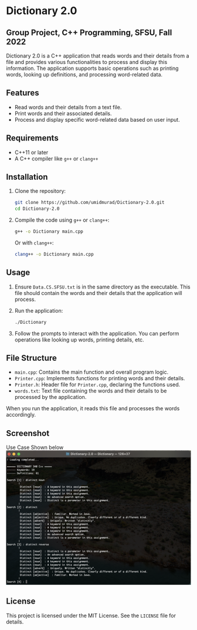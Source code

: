 # Dictionary 2.0

## Group Project, C++ Programming, SFSU, Fall 2022

Dictionary 2.0 is a C++ application that reads words and their details from a file and provides various functionalities to process and display this information. The application supports basic operations such as printing words, looking up definitions, and processing word-related data.

## Features

- Read words and their details from a text file.
- Print words and their associated details.
- Process and display specific word-related data based on user input.

## Requirements

- C++11 or later
- A C++ compiler like `g++` or `clang++`

## Installation

1. Clone the repository:

   ```sh
   git clone https://github.com/umidmurad/Dictionary-2.0.git
   cd Dictionary-2.0
   ```

2. Compile the code using `g++` or `clang++`:
   ```sh
   g++ -o Dictionary main.cpp
   ```
   Or with `clang++`:
   ```sh
   clang++ -o Dictionary main.cpp
   ```

## Usage

1. Ensure `Data.CS.SFSU.txt` is in the same directory as the executable. This file should contain the words and their details that the application will process.

2. Run the application:

   ```sh
   ./Dictionary
   ```

3. Follow the prompts to interact with the application. You can perform operations like looking up words, printing details, etc.

## File Structure

- `main.cpp`: Contains the main function and overall program logic.
- `Printer.cpp`: Implements functions for printing words and their details.
- `Printer.h`: Header file for `Printer.cpp`, declaring the functions used.
- `words.txt`: Text file containing the words and their details to be processed by the application.

When you run the application, it reads this file and processes the words accordingly.

## Screenshot

Use Case Shown below
![Screenshot](UseCase.png)

## License

This project is licensed under the MIT License. See the `LICENSE` file for details.
